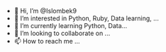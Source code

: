 - 👋 Hi, I’m @Islombek9
- 👀 I’m interested in Python, Ruby, Data learning, ...
- 🌱 I’m currently learning Python, Data...
- 💞️ I’m looking to collaborate on ...
- 📫 How to reach me ...

<!---
Islombek9/Islombek9 is a ✨ special ✨ repository because its `README.md` (this file) appears on your GitHub profile.
You can click the Preview link to take a look at your changes.
--->
